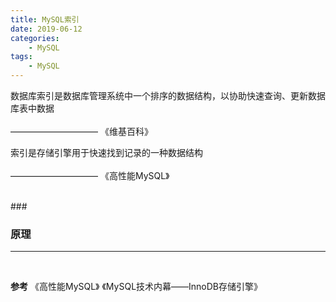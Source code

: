```yaml
---
title: MySQL索引
date: 2019-06-12
categories: 
    - MySQL
tags:
    - MySQL
---
```


数据库索引是数据库管理系统中一个排序的数据结构，以协助快速查询、更新数据库表中数据
&emsp;&emsp;&emsp;&emsp;&emsp;&emsp;&emsp;&emsp;&emsp;&emsp;&emsp;&emsp;&emsp;&emsp;&emsp;&emsp;&emsp;&emsp;&emsp;&emsp;&emsp;&emsp;&emsp;&emsp;&emsp;&emsp;&emsp;&emsp;&emsp;&emsp;&emsp;&emsp;—————————— 《维基百科》

索引是存储引擎用于快速找到记录的一种数据结构
&emsp;&emsp;&emsp;&emsp;&emsp;&emsp;&emsp;&emsp;&emsp;&emsp;&emsp;&emsp;&emsp;&emsp;&emsp;&emsp;&emsp;&emsp;&emsp;&emsp;&emsp;&emsp;&emsp;&emsp;&emsp;&emsp;&emsp;&emsp;&emsp;&emsp;&emsp;&emsp;—————————— 《高性能MySQL》



<!-- more -->
<br/>
### 

<br/>

### 原理

---

<br/>

**参考**
《高性能MySQL》
《MySQL技术内幕——InnoDB存储引擎》